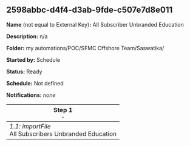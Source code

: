 ## 2598abbc-d4f4-d3ab-9fde-c507e7d8e011

**Name** (not equal to External Key)**:** All Subscriber Unbranded Education

**Description:** n/a

**Folder:** my automations/POC/SFMC Offshore Team/Saswatika/

**Started by:** Schedule

**Status:** Ready

**Schedule:** Not defined

**Notifications:** _none_


| Step 1<br>_<small>-</small>_ |
| --- |
| _1.1: importFile_<br>All Subscribers Unbranded Education |
